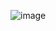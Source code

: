 ![image](https://user-images.githubusercontent.com/97594452/165484364-c05c250a-4a93-44d7-9eea-c62637d7f337.png)
